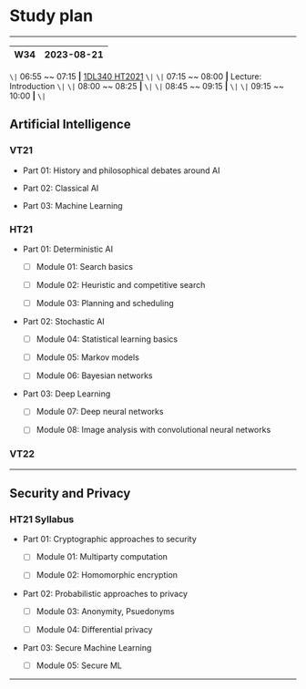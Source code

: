 # Study plan 

***

[1DL340 HT2021]: <Artificial Intelligence 1DL340 HT2021>

| W34 | 2023-08-21 | 
| --- | --- | 
`\|` 06:55 ~~ 07:15 **\|** [1DL340 HT2021] `\|`
`\|` 07:15 ~~ 08:00 **\|** Lecture: Introduction `\|`
`\|` 08:00 ~~ 08:25 **\|** `\|`
`\|` 08:45 ~~ 09:15 **\|** `\|`
`\|` 09:15 ~~ 10:00 **\|** `\|`

## Artificial Intelligence 

### VT21 

* Part 01: History and philosophical debates around AI 

* Part 02: Classical AI 

* Part 03: Machine Learning 

### HT21 

* Part 01: Deterministic AI 

    * [ ] Module 01: Search basics 

    * [ ] Module 02: Heuristic and competitive search

    * [ ] Module 03: Planning and scheduling

* Part 02: Stochastic AI

    * [ ] Module 04: Statistical learning basics

    * [ ] Module 05: Markov models 

    * [ ] Module 06: Bayesian networks 

* Part 03: Deep Learning

    * [ ] Module 07: Deep neural networks 

    * [ ] Module 08: Image analysis with convolutional neural networks

### VT22 


*** 
## Security and Privacy

### HT21 Syllabus

* Part 01: Cryptographic approaches to security

    * [ ] Module 01: Multiparty computation

    * [ ] Module 02: Homomorphic encryption

* Part 02: Probabilistic approaches to privacy

    * [ ] Module 03: Anonymity, Psuedonyms

    * [ ] Module 04: Differential privacy

* Part 03: Secure Machine Learning 

    * [ ] Module 05: Secure ML

***
